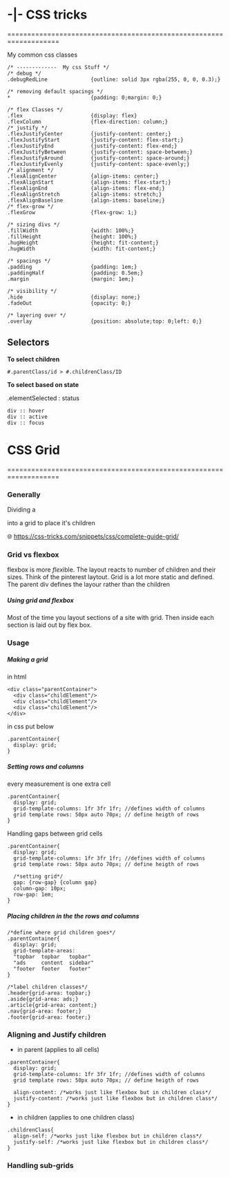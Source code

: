 # **-|- CSS tricks**

===================================================================

My common css classes

```
/* -------------  My css Stuff */
/* debug */
.debugRedLine              {outline: solid 3px rgba(255, 0, 0, 0.3);}

/* removing default spacings */
*                          {padding: 0;margin: 0;}

/* flex Classes */
.flex                      {display: flex}
.flexColumn                {flex-direction: column;}
/* justify */
.flexJustifyCenter         {justify-content: center;}
.flexJustifyStart          {justify-content: flex-start;}
.flexJustifyEnd            {justify-content: flex-end;}
.flexJustifyBetween        {justify-content: space-between;}
.flexJustifyAround         {justify-content: space-around;}
.flexJustifyEvenly         {justify-content: space-evenly;}
/* alignment */
.flexAlignCenter           {align-items: center;}
.flexAlignStart            {align-items: flex-start;}
.flexAlignEnd              {align-items: flex-end;}
.flexAlignStretch          {align-items: stretch;}
.flexAlignBaseline         {align-items: baseline;}
/* flex-grow */
.flexGrow                  {flex-grow: 1;}

/* sizing divs */
.fillWidth                 {width: 100%;}
.fillHeight                {height: 100%;}
.hugHeight                 {height: fit-content;}
.hugWidth                  {width: fit-content;}

/* spacings */
.padding                   {padding: 1em;}
.paddingHalf               {padding: 0.5em;}
.margin                    {margin: 1em;}

/* visibility */
.hide                      {display: none;}
.fadeOut                   {opacity: 0;}

/* layering over */
.overlay                   {position: absolute;top: 0;left: 0;}
```

## Selectors

**To select children**

```
#.parentClass/id > #.childrenClass/ID
```

**To select based on state**

.elementSelected : status

```
div :: hover
div :: active
div :: focus
```

# **CSS Grid**

===================================================================

### **Generally**

Dividing a <div/> into a grid to place it's children

🌐 <https://css-tricks.com/snippets/css/complete-guide-grid/>

### Grid vs flexbox

flexbox is more *flex*ible. The layout reacts to number of children and their sizes. Think of the pinterest laytout. Grid is a lot more static and defined. The parent div defines the layour rather than the children

##### Using grid and flexbox

Most of the time you layout sections of a site with grid. Then inside each section is laid out by flex box.

### **Usage**

##### Making a grid

in html

```
<div class="parentContainer">
  <div class="childElement"/>
  <div class="childElement"/>
  <div class="childElement"/>
</div>
```

in css put below

```
.parentContainer{
  display: grid;
}
```

##### Setting rows and columns

every measurement is one extra cell

```
.parentContainer{
  display: grid;
  grid-template-columns: 1fr 3fr 1fr; //defines width of columns
  grid template rows: 50px auto 70px; // define heigth of rows
}
```

Handling gaps between grid cells

```
.parentContainer{
  display: grid;
  grid-template-columns: 1fr 3fr 1fr; //defines width of columns
  grid template rows: 50px auto 70px; // define heigth of rows
 
  /*setting grid*/
  gap: {row-gap} {column gap}
  column-gap: 10px;
  row-gap: 1em;
}
```

##### Placing children in the the rows and columns

```
/*define where grid children goes*/
.parentContainer{
  display: grid;
  grid-template-areas: 
  "topbar  topbar   topbar"
  "ads     content  sidebar"
  "footer  footer   footer"
}

/*label children classes*/
.header{grid-area: topbar;}
.aside{grid-area: ads;}
.article{grid-area: content;}
.nav{grid-area: footer;}
.footer{grid-area: footer;}
```

### **Aligning and Justify children**

* in parent (applies to all cells)

```
.parentContainer{
  display: grid;
  grid-template-columns: 1fr 3fr 1fr; //defines width of columns
  grid template rows: 50px auto 70px; // define heigth of rows
 
  align-content: /*works just like flexbox but in children class*/
  justify-content: /*works just like flexbox but in children class*/
}
```

* in children (applies to one children class)

```
.childrenClass{
  align-self: /*works just like flexbox but in children class*/
  justify-self: /*works just like flexbox but in children class*/
}
```

### **Handling sub-grids**